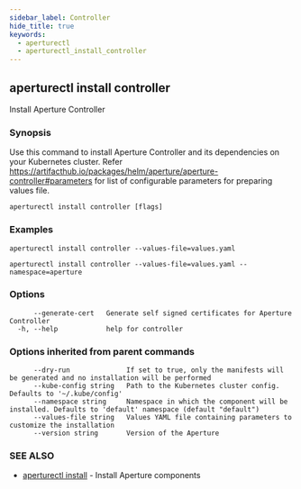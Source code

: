```yaml
---
sidebar_label: Controller
hide_title: true
keywords:
  - aperturectl
  - aperturectl_install_controller
---
```


<!-- markdownlint-disable -->

## aperturectl install controller

Install Aperture Controller

### Synopsis

Use this command to install Aperture Controller and its dependencies on your Kubernetes cluster.
Refer https://artifacthub.io/packages/helm/aperture/aperture-controller#parameters for list of configurable parameters for preparing values file.

```
aperturectl install controller [flags]
```

### Examples

```
aperturectl install controller --values-file=values.yaml

aperturectl install controller --values-file=values.yaml --namespace=aperture
```

### Options

```
      --generate-cert   Generate self signed certificates for Aperture Controller
  -h, --help            help for controller
```

### Options inherited from parent commands

```
      --dry-run              If set to true, only the manifests will be generated and no installation will be performed
      --kube-config string   Path to the Kubernetes cluster config. Defaults to '~/.kube/config'
      --namespace string     Namespace in which the component will be installed. Defaults to 'default' namespace (default "default")
      --values-file string   Values YAML file containing parameters to customize the installation
      --version string       Version of the Aperture
```

### SEE ALSO

- [aperturectl install](/reference/aperture-cli/aperturectl/install/install.md) - Install Aperture components
